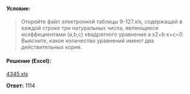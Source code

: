 #### Условие:

> Откройте файл электронной таблицы 9-127.xls, содержащей в каждой строке три натуральных числа, являющиеся коэффициентами (a,b,c) квадратного уравнения a·x2+b·x+c=0. Выясните, какое количество уравнений имеют два действительных корня.

#### Решение (Excel):
[4345.xls](https://github.com/Thundiverter/infege2022/files/8047691/4345.xls)


**Ответ:** 1114
